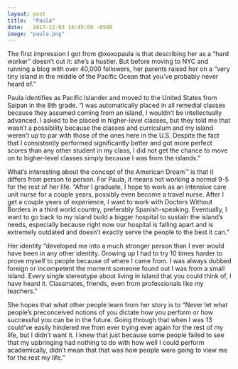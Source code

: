 ```yaml
---
layout: post
title:  "Paula"
date:   2017-12-03 14:45:09 -0500
image: "paula.png"
---
```

The first impression I got from @xoxopaula is that describing her as a “hard worker” doesn’t cut it: she’s a hustler. But before moving to NYC and running a blog with over 40,000 followers, her parents raised her on a “very tiny island in the middle of the Pacific Ocean that you’ve probably never heard of.”

Paula identifies as Pacific Islander and moved to the United States from Saipan in the 8th grade. “I was automatically placed in all remedial classes because they assumed coming from an island, I wouldn’t be intellectually advanced. I asked to be placed in higher-level classes, but they told me that wasn’t a possibility because the classes and curriculum and my island weren’t up to par with those of the ones here in the U.S. Despite the fact that I consistently performed significantly better and got more perfect scores than any other student in my class, I did not get the chance to move on to higher-level classes simply because I was from the islands.”

What’s interesting about the concept of the American Dream™ is that it differs from person to person. For Paula, it means not working a normal 9-5 for the rest of her life. “After I graduate, I hope to work as an intensive care unit nurse for a couple years, possibly even become a travel nurse. After I get a couple years of experience, I want to work with Doctors Without Borders in a third world country, preferably Spanish-speaking. Eventually, I want to go back to my island build a bigger hospital to sustain the island’s needs, especially because right now our hospital is falling apart and is extremely outdated and doesn’t exactly serve the people to the best it can.”

Her identity “developed me into a much stronger person than I ever would have been in any other identity.  Growing up I had to try 10 times harder to prove myself to people because of where I came from. I was always dubbed foreign or incompetent the moment someone found out I was from a small island. Every single stereotype about living in island that you could think of, I have heard it.  Classmates, friends, even from professionals like my teachers.”

She hopes that what other people learn from her story is to “Never let what people’s preconceived notions of you dictate how you perform or how successful you can be in the future. Going through that when I was 13 could’ve easily hindered me from ever trying ever again for the rest of my life, but I didn’t want it. I knew that just because some people failed to see that my upbringing had nothing to do with how well I could perform academically, didn’t mean that that was how people were going to view me for the rest my life.”  
